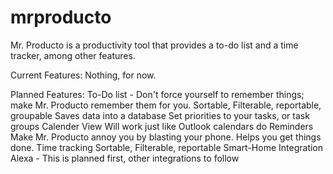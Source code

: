 # mrproducto
Mr. Producto is a productivity tool that provides a to-do list and a time tracker, among other features.

Current Features: Nothing, for now.

Planned Features:
To-Do list - Don't force yourself to remember things; make Mr. Producto remember them for you.
    Sortable, Filterable, reportable, groupable
    Saves data into a database
    Set priorities to your tasks, or task groups
    Calender View
        Will work just like Outlook calendars do
    Reminders
        Make Mr. Producto annoy you by blasting your phone. Helps you get things done.
Time tracking
    Sortable, Filterable, reportable
Smart-Home Integration
    Alexa - This is planned first, other integrations to follow
